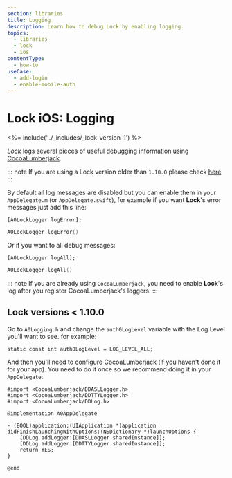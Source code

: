 ```yaml
---
section: libraries
title: Logging
description: Learn how to debug Lock by enabling logging.
topics:
  - libraries
  - lock
  - ios
contentType:
  - how-to
useCase:
  - add-login
  - enable-mobile-auth
---
```


# Lock iOS: Logging

<%= include('../_includes/_lock-version-1') %>

<dfn data-key="lock">Lock</dfn> logs several pieces of useful debugging information using [CocoaLumberjack](https://github.com/CocoaLumberjack/CocoaLumberjack).


::: note
If you are using a Lock version older than `1.10.0` please check [here](#lock-versions-1-10-0)
:::

By default all log messages are disabled but you can enable them in your `AppDelegate.m` (or `AppDelegate.swift`), for example if you want __Lock__'s error messages just add this line:

```objc
[A0LockLogger logError];
```
```swift
A0LockLogger.logError()
```

Or if you want to all debug messages:

```objc
[A0LockLogger logAll];
```
```swift
A0LockLogger.logAll()
```

::: note
If you are already using `CocoaLumberjack`, you need to enable __Lock__'s log after you register CocoaLumberjack's loggers.
:::

## Lock versions < 1.10.0
Go to `A0Logging.h` and change the `auth0LogLevel` variable with the Log Level you'll want to see. for example:
```objc
static const int auth0LogLevel = LOG_LEVEL_ALL;
```

And then you'll need to configure CocoaLumberjack (if you haven't done it for your app). You need to do it once so we recommend doing it in your `AppDelegate`:

```objc
#import <CocoaLumberjack/DDASLLogger.h>
#import <CocoaLumberjack/DDTTYLogger.h>
#import <CocoaLumberjack/DDLog.h>

@implementation A0AppDelegate

- (BOOL)application:(UIApplication *)application didFinishLaunchingWithOptions:(NSDictionary *)launchOptions {
    [DDLog addLogger:[DDASLLogger sharedInstance]];
    [DDLog addLogger:[DDTTYLogger sharedInstance]];
    return YES;
}

@end
```
